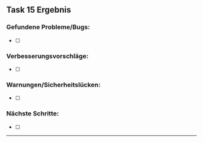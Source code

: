 ## Task 15 Ergebnis

### Gefundene Probleme/Bugs:
- [ ] 

### Verbesserungsvorschläge:
- [ ] 

### Warnungen/Sicherheitslücken:
- [ ] 

### Nächste Schritte:
- [ ] 

---
